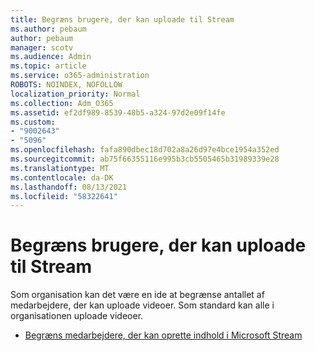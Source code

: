 ```yaml
---
title: Begræns brugere, der kan uploade til Stream
ms.author: pebaum
author: pebaum
manager: scotv
ms.audience: Admin
ms.topic: article
ms.service: o365-administration
ROBOTS: NOINDEX, NOFOLLOW
localization_priority: Normal
ms.collection: Adm_O365
ms.assetid: ef2df989-8539-48b5-a324-97d2e09f14fe
ms.custom:
- "9002643"
- "5096"
ms.openlocfilehash: fafa890dbec18d702a8a26d97e4bce1954a352ed
ms.sourcegitcommit: ab75f66355116e995b3cb5505465b31989339e28
ms.translationtype: MT
ms.contentlocale: da-DK
ms.lasthandoff: 08/13/2021
ms.locfileid: "58322641"
---
```

# <a name="restrict-users-who-can-upload-to-stream"></a>Begræns brugere, der kan uploade til Stream

Som organisation kan det være en ide at begrænse antallet af medarbejdere, der kan uploade videoer. Som standard kan alle i organisationen uploade videoer.

- [Begræns medarbejdere, der kan oprette indhold i Microsoft Stream](https://docs.microsoft.com/stream/restrict-uploaders)
